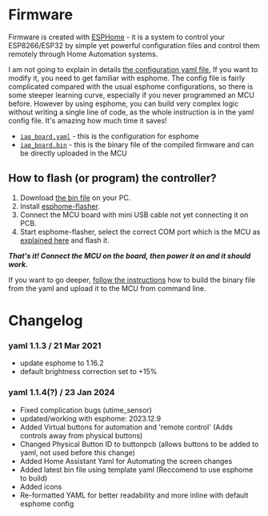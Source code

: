 # Firmware

Firmware is created with [ESPHome](https://esphome.io/index.html) -  it is a system to control your ESP8266/ESP32 by simple yet powerful configuration files and control them remotely through Home Automation systems.

I am not going to explain in details [the configuration yaml file.](iaq_board.yaml) If you want to modify it, you need to get familiar with esphome. The config file is fairly complicated compared with the usual esphome configurations, so there is some steeper learning curve, especially if you never programmed an MCU before. However by using esphome, you can build very complex logic without writing a single line of code, as the whole instruction is in the yaml config file. It's amazing how much time it saves!

- [`iaq_board.yaml`](iaq_board.yaml) - this is the configuration for esphome
- [`iaq_board.bin`](iaq_board.bin) - this is the binary file of the compiled firmware and can be directly uploaded in the MCU

## How to flash (or program) the controller?
1. Download [the bin file](iaq_board.bin) on your PC.
2. Install [esphome-flasher](https://github.com/esphome/esphome-flasher).
3. Connect the MCU board with mini USB cable not yet connecting it on PCB.
4. Start esphome-flasher, select the correct COM port which is the MCU as [explained here](https://esphome.io/guides/faq.html#i-can-t-get-flashing-over-usb-to-work) and flash it.

***That's it! Connect the MCU on the board, then power it on and it should work.***

If you want to go deeper, [follow the instructions](https://esphome.io/guides/getting_started_command_line.html) how to build the binary file from the yaml and upload it to the MCU from command line.

# Changelog
###  yaml 1.1.3 / 21 Mar 2021
- update esphome to 1.16.2
- default brightness correction set to +15%
  
###  yaml 1.1.4(?) / 23 Jan 2024
- Fixed complication bugs (utime_sensor)
- updated/working with esphome: 2023.12.9
- Added Virtual buttons for automation and 'remote control' (Adds controls away from physical buttons)
- Changed Physical Button ID to buttonpcb (allows buttons to be added to yaml, not used before this change)
- Added Home Assistant Yaml for Automating the screen changes
- Added latest bin file using template yaml (Reccomend to use esphome to build)
- Added icons
- Re-formatted YAML for better readability and more inline with default esphome config
